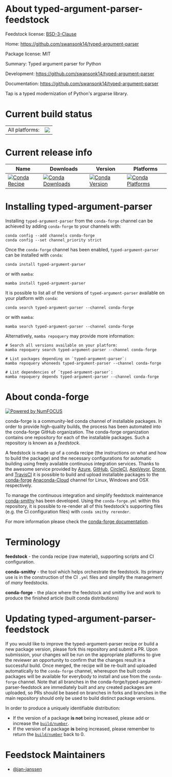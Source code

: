 About typed-argument-parser-feedstock
=====================================

Feedstock license: [BSD-3-Clause](https://github.com/conda-forge/typed-argument-parser-feedstock/blob/main/LICENSE.txt)

Home: https://github.com/swansonk14/typed-argument-parser

Package license: MIT

Summary: Typed argument parser for Python

Development: https://github.com/swansonk14/typed-argument-parser

Documentation: https://github.com/swansonk14/typed-argument-parser

Tap is a typed modernization of Python's argparse library.


Current build status
====================


<table><tr><td>All platforms:</td>
    <td>
      <a href="https://dev.azure.com/conda-forge/feedstock-builds/_build/latest?definitionId=13104&branchName=main">
        <img src="https://dev.azure.com/conda-forge/feedstock-builds/_apis/build/status/typed-argument-parser-feedstock?branchName=main">
      </a>
    </td>
  </tr>
</table>

Current release info
====================

| Name | Downloads | Version | Platforms |
| --- | --- | --- | --- |
| [![Conda Recipe](https://img.shields.io/badge/recipe-typed--argument--parser-green.svg)](https://anaconda.org/conda-forge/typed-argument-parser) | [![Conda Downloads](https://img.shields.io/conda/dn/conda-forge/typed-argument-parser.svg)](https://anaconda.org/conda-forge/typed-argument-parser) | [![Conda Version](https://img.shields.io/conda/vn/conda-forge/typed-argument-parser.svg)](https://anaconda.org/conda-forge/typed-argument-parser) | [![Conda Platforms](https://img.shields.io/conda/pn/conda-forge/typed-argument-parser.svg)](https://anaconda.org/conda-forge/typed-argument-parser) |

Installing typed-argument-parser
================================

Installing `typed-argument-parser` from the `conda-forge` channel can be achieved by adding `conda-forge` to your channels with:

```
conda config --add channels conda-forge
conda config --set channel_priority strict
```

Once the `conda-forge` channel has been enabled, `typed-argument-parser` can be installed with `conda`:

```
conda install typed-argument-parser
```

or with `mamba`:

```
mamba install typed-argument-parser
```

It is possible to list all of the versions of `typed-argument-parser` available on your platform with `conda`:

```
conda search typed-argument-parser --channel conda-forge
```

or with `mamba`:

```
mamba search typed-argument-parser --channel conda-forge
```

Alternatively, `mamba repoquery` may provide more information:

```
# Search all versions available on your platform:
mamba repoquery search typed-argument-parser --channel conda-forge

# List packages depending on `typed-argument-parser`:
mamba repoquery whoneeds typed-argument-parser --channel conda-forge

# List dependencies of `typed-argument-parser`:
mamba repoquery depends typed-argument-parser --channel conda-forge
```


About conda-forge
=================

[![Powered by
NumFOCUS](https://img.shields.io/badge/powered%20by-NumFOCUS-orange.svg?style=flat&colorA=E1523D&colorB=007D8A)](https://numfocus.org)

conda-forge is a community-led conda channel of installable packages.
In order to provide high-quality builds, the process has been automated into the
conda-forge GitHub organization. The conda-forge organization contains one repository
for each of the installable packages. Such a repository is known as a *feedstock*.

A feedstock is made up of a conda recipe (the instructions on what and how to build
the package) and the necessary configurations for automatic building using freely
available continuous integration services. Thanks to the awesome service provided by
[Azure](https://azure.microsoft.com/en-us/services/devops/), [GitHub](https://github.com/),
[CircleCI](https://circleci.com/), [AppVeyor](https://www.appveyor.com/),
[Drone](https://cloud.drone.io/welcome), and [TravisCI](https://travis-ci.com/)
it is possible to build and upload installable packages to the
[conda-forge](https://anaconda.org/conda-forge) [Anaconda-Cloud](https://anaconda.org/)
channel for Linux, Windows and OSX respectively.

To manage the continuous integration and simplify feedstock maintenance
[conda-smithy](https://github.com/conda-forge/conda-smithy) has been developed.
Using the ``conda-forge.yml`` within this repository, it is possible to re-render all of
this feedstock's supporting files (e.g. the CI configuration files) with ``conda smithy rerender``.

For more information please check the [conda-forge documentation](https://conda-forge.org/docs/).

Terminology
===========

**feedstock** - the conda recipe (raw material), supporting scripts and CI configuration.

**conda-smithy** - the tool which helps orchestrate the feedstock.
                   Its primary use is in the construction of the CI ``.yml`` files
                   and simplify the management of *many* feedstocks.

**conda-forge** - the place where the feedstock and smithy live and work to
                  produce the finished article (built conda distributions)


Updating typed-argument-parser-feedstock
========================================

If you would like to improve the typed-argument-parser recipe or build a new
package version, please fork this repository and submit a PR. Upon submission,
your changes will be run on the appropriate platforms to give the reviewer an
opportunity to confirm that the changes result in a successful build. Once
merged, the recipe will be re-built and uploaded automatically to the
`conda-forge` channel, whereupon the built conda packages will be available for
everybody to install and use from the `conda-forge` channel.
Note that all branches in the conda-forge/typed-argument-parser-feedstock are
immediately built and any created packages are uploaded, so PRs should be based
on branches in forks and branches in the main repository should only be used to
build distinct package versions.

In order to produce a uniquely identifiable distribution:
 * If the version of a package **is not** being increased, please add or increase
   the [``build/number``](https://docs.conda.io/projects/conda-build/en/latest/resources/define-metadata.html#build-number-and-string).
 * If the version of a package **is** being increased, please remember to return
   the [``build/number``](https://docs.conda.io/projects/conda-build/en/latest/resources/define-metadata.html#build-number-and-string)
   back to 0.

Feedstock Maintainers
=====================

* [@jan-janssen](https://github.com/jan-janssen/)

